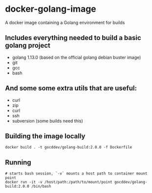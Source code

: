 # docker-golang-image
A docker image containing a Golang environment for builds

## Includes everything needed to build a basic golang project

- golang 1.13.0 (based on the official golang debian buster image)
- git
- gcc
- bash

## And some some extra utils that are useful:

- curl
- zip
- curl
- ssh
- subversion (some builds need this)

## Building the image locally

```
docker build . -t gocddev/golang-build:2.0.0 -f Dockerfile
```

## Running

```
# starts bash session, `-v` mounts a host path to container mount point
docker run -it -v /host/path:/path/to/mount/point gocddev/golang-build:2.0.0 /bin/bash
```
